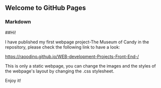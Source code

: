 ## Welcome to GitHub Pages


### Markdown

##Hi!

I have published my first webpage project-The Museum of Candy in the repository, please check the following link to have a look:

https://raoodino.github.io/WEB-development-Projects-Front-End-/


This is only a static webpage, you can change the images and the styles of the webpage's layout by changing the .css stylesheet.


Enjoy it!
